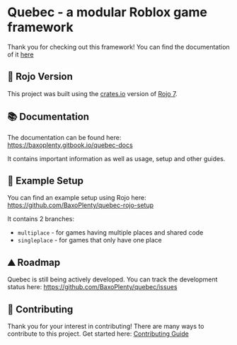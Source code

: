 # Quebec - a modular Roblox game framework

Thank you for checking out this framework! You can find the documentation of it [here](https://baxoplenty.gitbook.io/quebec-docs/)

## 👾 Rojo Version

This project was built using the [crates.io](https://crates.io/) version of [Rojo 7](https://rojo.space/).

## 📚 Documentation

The documentation can be found here: https://baxoplenty.gitbook.io/quebec-docs

It contains important information as well as usage, setup and other guides.

## 🧪 Example Setup

You can find an example setup using Rojo here: https://github.com/BaxoPlenty/quebec-rojo-setup

It contains 2 branches:

-   `multiplace` - for games having multiple places and shared code
-   `singleplace` - for games that only have one place

## ⛰️ Roadmap

Quebec is still being actively developed. You can track the development status here: https://github.com/BaxoPlenty/quebec/issues

## 🤝 Contributing

Thank you for your interest in contributing! There are many ways to contribute to this project. Get started here: [Contributing Guide](/CONTRIBUTING.md)
